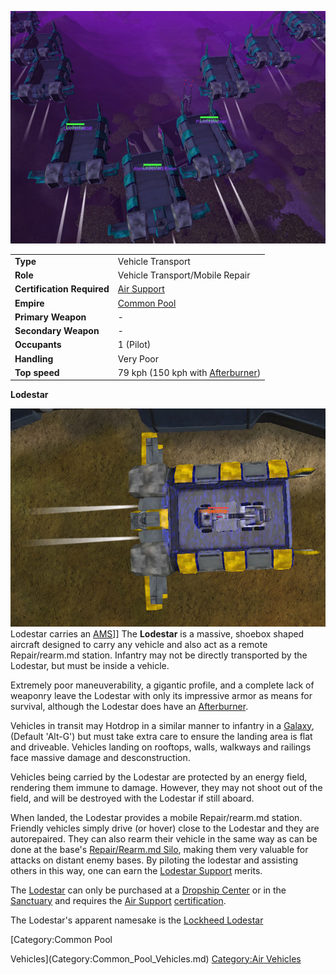 ![](../images/Lodestar.jpg "Lodestar.jpg")

|                            |                                                                    |
| -------------------------- | ------------------------------------------------------------------ |
| **Type**                   | Vehicle Transport                                                  |
| **Role**                   | Vehicle Transport/Mobile Repair                                    |
| **Certification Required** | [Air Support](../certifications/Air_Support.md)                    |
| **Empire**                 | [Common Pool](../terminology/Common_Pool.md)                       |
| **Primary Weapon**         | \-                                                                 |
| **Secondary Weapon**       | \-                                                                 |
| **Occupants**              | 1 (Pilot)                                                          |
| **Handling**               | Very Poor                                                          |
| **Top speed**              | 79 kph (150 kph with [Afterburner](../terminology/Afterburner.md)) |

**Lodestar**

![](../images/Lodestar_NC.jpg "fig:Lodestar_NC.jpg") Lodestar carries an
[AMS](Advanced_Mobile_Station.md)\]\] The **Lodestar** is a massive, shoebox shaped
aircraft designed to carry any vehicle and also act as a remote
Repair/rearm.md station. Infantry may not be directly transported by the
Lodestar, but must be inside a vehicle.

Extremely poor maneuverability, a gigantic profile, and a complete lack
of weaponry leave the Lodestar with only its impressive armor as means
for survival, although the Lodestar does have an
[Afterburner](../terminology/Afterburner.md).

Vehicles in transit may Hotdrop in a similar manner to infantry in a
[Galaxy](Galaxy.md), (Default 'Alt-G') but must take extra care
to ensure the landing area is flat and driveable. Vehicles landing on
rooftops, walls, walkways and railings face massive damage and
desconstruction.

Vehicles being carried by the Lodestar are protected by an energy field,
rendering them immune to damage. However, they may not shoot out of the
field, and will be destroyed with the Lodestar if still aboard.

When landed, the Lodestar provides a mobile Repair/rearm.md station.
Friendly vehicles simply drive (or hover) close to the Lodestar and they
are autorepaired. They can also rearm their vehicle in the same way as
can be done at the base's [Repair/Rearm.md
Silo](../items/Repair_Rearm_Silo.md), making them very valuable for
attacks on distant enemy bases. By piloting the lodestar and assisting
others in this way, one can earn the [Lodestar
Support](merits/Lodestar_Support.md) merits.

The [Lodestar](Lodestar.md) can only be purchased at a [Dropship
Center](../locations/Dropship_Center.md) or in the
[Sanctuary](../locations/Sanctuary.md) and requires the [Air
Support](../certifications/Air_Support.md)
[certification](../certifications/Certifications.md).

The Lodestar's apparent namesake is the [Lockheed
Lodestar](http://en.wikipedia.org/wiki/Lockheed_Lodestar)

<!--[Category:Game Items](Category:Game_Items.md)-->
<!--[Category:Vehicles](Category:Vehicles.md)--> [Category:Common Pool
Vehicles](Category:Common_Pool_Vehicles.md) [Category:Air
Vehicles](Category:Air_Vehicles.md)
